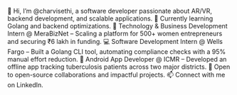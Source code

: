 👋 Hi, I’m @charvisethi, a software developer passionate about AR/VR, backend development, and scalable applications.
🌱 Currently learning Golang and backend optimizations.
💼 Technology & Business Development Intern @ MeraBizNet – Scaling a platform for 500+ women entrepreneurs and securing ₹6 lakh in funding.
💻 Software Development Intern @ Wells Fargo – Built a Golang CLI tool, automating compliance checks with a 95% manual effort reduction.
📱 Android App Developer @ ICMR – Developed an offline app tracking tuberculosis patients across two major districts.
💞️ Open to open-source collaborations and impactful projects.
📫 Connect with me on LinkedIn.
<!---
charvisethi/charvisethi is a ✨ special ✨ repository because its `README.md` (this file) appears on your GitHub profile.
You can click the Preview link to take a look at your changes.
--->
